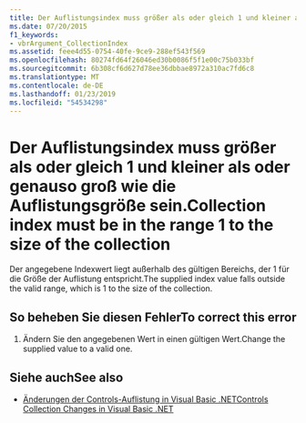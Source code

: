 ```yaml
---
title: Der Auflistungsindex muss größer als oder gleich 1 und kleiner als oder genauso groß wie die Auflistungsgröße sein.
ms.date: 07/20/2015
f1_keywords:
- vbrArgument_CollectionIndex
ms.assetid: feee4d55-0754-40fe-9ce9-288ef543f569
ms.openlocfilehash: 80274fd64f26046ed30b0086f5f1e00c75b033bf
ms.sourcegitcommit: 6b308cf6d627d78ee36dbbae8972a310ac7fd6c8
ms.translationtype: MT
ms.contentlocale: de-DE
ms.lasthandoff: 01/23/2019
ms.locfileid: "54534298"
---
```

# <a name="collection-index-must-be-in-the-range-1-to-the-size-of-the-collection"></a><span data-ttu-id="b65c6-102">Der Auflistungsindex muss größer als oder gleich 1 und kleiner als oder genauso groß wie die Auflistungsgröße sein.</span><span class="sxs-lookup"><span data-stu-id="b65c6-102">Collection index must be in the range 1 to the size of the collection</span></span>
<span data-ttu-id="b65c6-103">Der angegebene Indexwert liegt außerhalb des gültigen Bereichs, der 1 für die Größe der Auflistung entspricht.</span><span class="sxs-lookup"><span data-stu-id="b65c6-103">The supplied index value falls outside the valid range, which is 1 to the size of the collection.</span></span>  
  
## <a name="to-correct-this-error"></a><span data-ttu-id="b65c6-104">So beheben Sie diesen Fehler</span><span class="sxs-lookup"><span data-stu-id="b65c6-104">To correct this error</span></span>  
  
1.  <span data-ttu-id="b65c6-105">Ändern Sie den angegebenen Wert in einen gültigen Wert.</span><span class="sxs-lookup"><span data-stu-id="b65c6-105">Change the supplied value to a valid one.</span></span>  
  
## <a name="see-also"></a><span data-ttu-id="b65c6-106">Siehe auch</span><span class="sxs-lookup"><span data-stu-id="b65c6-106">See also</span></span>
- [<span data-ttu-id="b65c6-107">Änderungen der Controls-Auflistung in Visual Basic .NET</span><span class="sxs-lookup"><span data-stu-id="b65c6-107">Controls Collection Changes in Visual Basic .NET</span></span>](https://msdn.microsoft.com/library/8eb5b458-8b39-4d79-9c97-2b29c527afa5)
